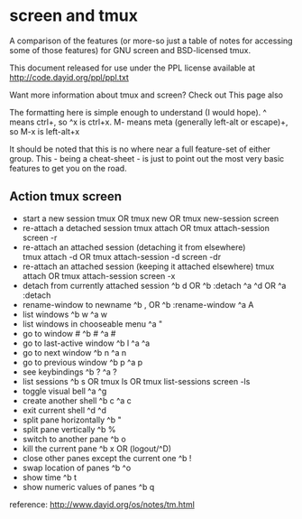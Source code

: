 # screen and tmux

A comparison of the features (or more-so just a table of notes for accessing some of those features) for GNU screen and BSD-licensed tmux.

This document released for use under the PPL license available at http://code.dayid.org/ppl/ppl.txt

Want more information about tmux and screen? Check out This page also

The formatting here is simple enough to understand (I would hope). ^ means ctrl+, so ^x is ctrl+x. M- means meta (generally left-alt or escape)+, so M-x is left-alt+x

It should be noted that this is no where near a full feature-set of either group. This - being a cheat-sheet - is just to point out the most very basic features to get you on the road.

## Action                                  tmux                screen
* start a new session	                    tmux OR
                                        tmux new OR
                                        tmux new-session	  screen
* re-attach a detached session	          tmux attach OR
                                        tmux attach-session	screen -r
* re-attach an attached session (detaching it from elsewhere)	
                                        tmux attach -d OR
                                        tmux attach-session -d	screen -dr
* re-attach an attached session (keeping it attached elsewhere)	
                                        tmux attach OR
                                        tmux attach-session	screen -x
* detach from currently attached session	^b d OR
                                        ^b :detach	^a ^d OR
                                        ^a :detach
* rename-window to newname	              ^b , <newname> OR
                                        ^b :rename-window <newname>	^a A <newname>
* list windows	                          ^b w	^a w
* list windows in chooseable menu		      ^a "
* go to window #	                        ^b #	^a #
* go to last-active window	              ^b l	^a ^a
* go to next window	                      ^b n	^a n
* go to previous window	                  ^b p	^a p
* see keybindings	                        ^b ?	^a ?
* list sessions	                          ^b s OR
                                        tmux ls OR
                                        tmux list-sessions	screen -ls
* toggle visual bell		                  ^a ^g
* create another shell	                  ^b c	^a c
* exit current shell	                    ^d	^d
* split pane horizontally	                ^b "	
* split pane vertically	                  ^b %	
* switch to another pane	                ^b o	
* kill the current pane	                  ^b x OR (logout/^D)	
* close other panes except the current one	^b !	
* swap location of panes	                ^b ^o	
* show time	                              ^b t	
* show numeric values of panes	          ^b q	



reference:
http://www.dayid.org/os/notes/tm.html
